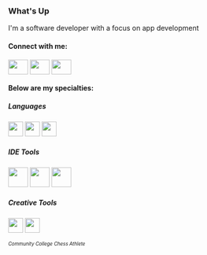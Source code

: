 <h3 align="left"> What's Up</h3>
<p>I'm a software developer with a focus on app development</p>


<h4 align="left">Connect with me:</h4>
<p align="left">
<a href="https://twitter.com/hellojaketamayo" target="blank"><img align="center" src="https://cdn.jsdelivr.net/npm/simple-icons@3.0.1/icons/twitter.svg" alt="" height="30" width="40" /></a>
<a href="https://www.linkedin.com/in/jake-tamayo-a644bb1b4/" target="blank"><img align="center" src="https://cdn.jsdelivr.net/npm/simple-icons@3.0.1/icons/linkedin.svg" alt="" height="30" width="40" /></a>
 <a href="https://www.behance.net/jaketamayo" target="blank"><img align="center" src="https://cdn.jsdelivr.net/gh/devicons/devicon/icons/behance/behance-plain.svg" alt="" height="30" width="40" /></a>
  
<h4> Below are my specialties: </h4>
 
<h5>Languages</h5>
<p align="left">
<img  src="https://cdn.jsdelivr.net/gh/devicons/devicon/icons/swift/swift-plain.svg" height=30 /> 
<img  src="https://cdn.jsdelivr.net/gh/devicons/devicon/icons/python/python-plain.svg" height=30 />
<img src="https://cdn.jsdelivr.net/gh/devicons/devicon/icons/javascript/javascript-original.svg" height=30 />
          
<h5>IDE Tools</h5>
<p>
<img src="https://cdn.jsdelivr.net/gh/devicons/devicon/icons/xcode/xcode-plain.svg" height=40 />
<img src="https://cdn.jsdelivr.net/gh/devicons/devicon/icons/vscode/vscode-original.svg" height=40 />
<img src="https://cdn.jsdelivr.net/gh/devicons/devicon/icons/jetbrains/jetbrains-original.svg" height=40/>
          

<h5>Creative Tools</h5>
<p>
<img src="https://cdn.jsdelivr.net/gh/devicons/devicon/icons/photoshop/photoshop-plain.svg" height=30/>
<img src="https://cdn.jsdelivr.net/gh/devicons/devicon/icons/xd/xd-plain.svg" height=30/>

  
<sub><i><small>Community College Chess Athlete</small></i></sub>
          
          
          
          
  
  
  
  
 

